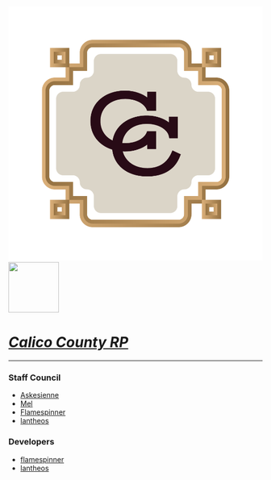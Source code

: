 ![CCRPLogo](https://github.com/CalicoCountyRP/.github/blob/master/logo.png)
<img src="[https://github.com/CalicoCountyRP/.github/blob/master/logo.png]" width="100" height="100">
# ***[Calico County RP](https://calicocountyrp.com/)***
___

### Staff Council
* [Askesienne](https://github.com/askesienne)
* [Mel]()
* [Flamespinner](https://GitHub.com/Flamespinner)
* [lantheos](https://GitHub.com/lantheos)

### Developers
  * [flamespinner](https://github.com/flamespinner)
  * [lantheos](https://github.com/lantheos)
